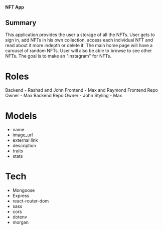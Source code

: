#### NFT App

## Summary

This application provides the user a storage of all the NFTs. User gets to sign in, add NFTs in his own collection, access each individual NFT and read about it more indepth or delete it. The main home page will have a carousel of random NFTs. User will also be able to browse to see other NFTs. The goal is to make an "instagram" for NFTs.

# Roles

Backend - Rashad and John
Frontend - Max and Raymond
Frontend Repo Owner - Max
Backend Repo Owner - John
Styling - Max

# Models

- name
- image_url
- external link
- description
- traits
- stats

# Tech

- Mongoose
- Express
- react-router-dom
- sass
- cors
- dotenv
- morgan
